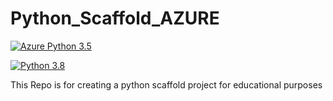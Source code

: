 # Python_Scaffold_AZURE              
                      
[![Azure Python 3.5](https://github.com/AdelMoustafa098/Python_Scaffold_AZURE/actions/workflows/main.yml/badge.svg)](https://github.com/AdelMoustafa098/Python_Scaffold_AZURE/actions/workflows/main.yml)          

[![Python 3.8](https://github.com/AdelMoustafa098/Python_Scaffold_AZURE/actions/workflows/main.yml/badge.svg)](https://github.com/AdelMoustafa098/Python_Scaffold_AZURE/actions/workflows/main.yml)   


This Repo is for creating a python scaffold project for educational purposes
